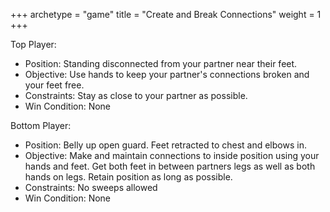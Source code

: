 +++
archetype = "game"
title = "Create and Break Connections"
weight = 1
+++

Top Player:
  * Position: Standing disconnected from your partner near their feet.
  * Objective: Use hands to keep your partner's connections broken and your feet free.
  * Constraints: Stay as close to your partner as possible.
  * Win Condition: None

Bottom Player:
  * Position: Belly up open guard. Feet retracted to chest and elbows in.
  * Objective: Make and maintain connections to inside position using your hands and feet. Get both feet in between partners legs as well as both hands on legs. Retain position as long as possible.
  * Constraints: No sweeps allowed
  * Win Condition: None
